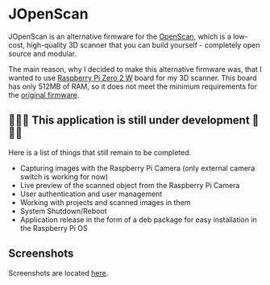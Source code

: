 # JOpenScan

JOpenScan is an alternative firmware for the [OpenScan](https://openscan.eu/), which is a low-cost,
high-quality 3D scanner that you can build yourself - completely open source and modular.

The main reason, why I decided to make this alternative firmware was, that I wanted
to use [Raspberry Pi Zero 2 W](https://www.raspberrypi.com/products/raspberry-pi-zero-2-w/) board
for my 3D scanner. This board has only 512MB of RAM, so it does not meet the minimum requirements for
the [original firmware](https://openscan-org.github.io/OpenScan-Doc/firmware/setup/).

## 🚧🚧🚧 This application is still under development 🚧🚧🚧

Here is a list of things that still remain to be completed.

- Capturing images with the Raspberry Pi Camera (only external camera switch is working for now)
- Live preview of the scanned object from the Raspberry Pi Camera
- User authentication and user management
- Working with projects and scanned images in them
- System Shutdown/Reboot
- Application release in the form of a deb package for easy installation in the Raspberry Pi OS

## Screenshots

Screenshots are located [here](docs/screenshots.md).
